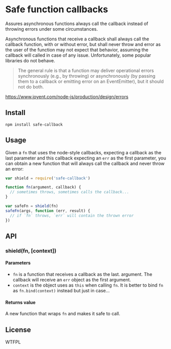# Safe function callbacks

Assures asynchronous functions always call the callback instead of throwing errors under some circumstances.

Asynchronous functions that receive a callback shall always call the callback function, with or without error, but shall never throw and error as the user of the function may not expect that behavior, assuming the callback will called in case of any issue. Unfortunately, some popular libraries do not behave.

> The general rule is that a function may deliver operational errors synchronously (e.g., by throwing) or asynchronously (by passing them to a callback or emitting error on an EventEmitter), but it should not do both.

https://www.joyent.com/node-js/production/design/errors

## Install

```
npm install safe-callback
```

## Usage

Given a `fn` that uses the node-style callbacks, expecting a callback as the last parameter and this callback expecting an `err` as the first parameter, you can obtain a new function that will always call the callback and never throw an error:

```js
var shield = require('safe-callback')

function fn(argument, callback) {
  // sometimes throws, sometimes calls the callback...
}

var safeFn = shield(fn)
safeFn(args, function (err, result) {
  // if `fn` throws, `err` will contain the thrown error
})
```

## API

### shield(fn, [context])

#### Parameters

* `fn` is a function that receives a callback as the last. argument. The callback will receive an `err` object as the first argument.
* `context` is the object uses as `this` when calling `fn`. It is better to bind `fn` as `fn.bind(context)` instead but just in case...

#### Returns value

A new function that wraps `fn` and makes it safe to call.

## License

WTFPL
